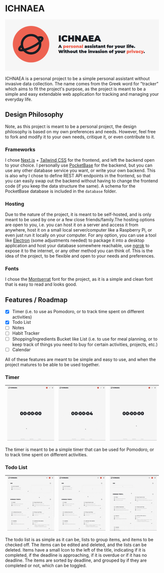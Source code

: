 # ICHNAEA

![ICHNAEA](other/image/landing.png)

ICHNAEA is a personal project to be a simple personal assistant without invasive data collection. The name comes from the Greek word for "tracker" which aims to fit the project's purpose, as the project is meant to be a simple and easy extendable web application for tracking and managing your everyday life.

## Design Philosophy

Note, as this project is meant to be a personal project, the design philosophy is based on my own preferences and needs. However, feel free to fork and modify it to your own needs, critique it, or even contribute to it.

### Frameworks

I chose [Next.js](https://nextjs.org/) + [Tailwind CSS](https://tailwindcss.com/) for the frontend, and left the backend open to your choice. I personally use [PocketBase](https://pocketbase.io/) for the backend, but you can use any other database service you want, or write your own backend. This is also why I chose to define REST API endpoints in the frontend, so that you can easily swap out the backend without having to change the frontend code (if you keep the data structure the same). A schema for the PocketBase database is included in the `database` folder.

### Hosting

Due to the nature of the project, it is meant to be self-hosted, and is only meant to be used by one or a few close friends/family.The hosting options are open to you, i.e. you can host it on a server and access it from anywhere, host it on a small local server/computer like a Raspberry Pi, or even just run it locally on your computer. For any option, you can use a tool like [Electron](https://www.electronjs.org/) (some adjustments needed) to package it into a desktop application and host your database somewhere reachable, use [ngrok](https://ngrok.com/) to expose it to the internet, or any other method you can think of. This is the idea of the project, to be flexible and open to your needs and preferences.

### Fonts

I chose the [Montserrat](https://fonts.google.com/specimen/Montserrat) font for the project, as it is a simple and clean font that is easy to read and looks good.

## Features / Roadmap

- [x] Timer (i.e. to use as Pomodoro, or to track time spent on different activities)
- [x] Todo List
- [ ] Notes
- [ ] Habit Tracker
- [ ] Shopping/Ingredients Bucket like List (i.e. to use for meal planning, or to keep track of things you need to buy for certain activities, projects, etc.)
- [ ] Calendar

All of these features are meant to be simple and easy to use, and when the project matures to be able to be used together. 

### Timer


| ![Countdown](other/image/countdown.gif) | ![Timer End](other/image/wiggle.gif) | ![Count-Up](other/image/countup.gif) |
| :-------------------------------------: | :----------------------------------: | :----------------------------------: |

The timer is meant to be a simple timer that can be used for Pomodoro, or to track time spent on different activities.

### Todo List


| ![ToDo Create](other/image/todo-create.gif) | ![ToDo Complete](other/image/todo-complete.gif) | ![ToDo Edit](other/image/todo-edit.gif) |
| :-----------------------------------------: | :---------------------------------------------: | :-------------------------------------: |

The todo list is as simple as it can be, lists to group items, and items to be checked off. The items can be edited and deleted, and the lists can be deleted. Items have a small Icon to the left of the title, indicating if it is completed, if the deadline is approaching, if it is overdue or if it has no deadline. The items are sorted by deadline, and grouped by if they are completed or not, which can be toggled.